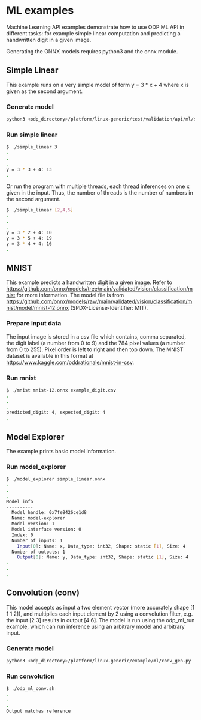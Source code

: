 # ML examples

Machine Learning API examples demonstrate how to use ODP ML API in different tasks:
for example simple linear computation and predicting a handwritten digit in
a given image.

Generating the ONNX models requires python3 and the onnx module.

## Simple Linear

This example runs on a very simple model of form y = 3 * x + 4 where x is given
as the second argument.

### Generate model

```bash
python3 <odp_directory>/platform/linux-generic/test/validation/api/ml/simple_linear_gen.py
```

### Run simple linear

```bash
$ ./simple_linear 3
.
.
.
y = 3 * 3 + 4: 13
.
```

Or run the program with multiple threads, each thread inferences on one x given in
the input. Thus, the number of threads is the number of numbers in the second argument.

```bash
$ ./simple_linear [2,4,5]
.
.
.
y = 3 * 2 + 4: 10
y = 3 * 5 + 4: 19
y = 3 * 4 + 4: 16
.
```

## MNIST

This example predicts a handwritten digit in a given image. Refer to
https://github.com/onnx/models/tree/main/validated/vision/classification/mnist
for more information. The model file is from
https://github.com/onnx/models/raw/main/validated/vision/classification/mnist/model/mnist-12.onnx
(SPDX-License-Identifier: MIT).

### Prepare input data

The input image is stored in a csv file which contains, comma separated, the
digit label (a number from 0 to 9) and the 784 pixel values (a number from 0 to
255). Pixel order is left to right and then top down. The MNIST dataset is
available in this format at https://www.kaggle.com/oddrationale/mnist-in-csv.

### Run mnist

```bash
$ ./mnist mnist-12.onnx example_digit.csv
.
.
.
predicted_digit: 4, expected_digit: 4
.
```

## Model Explorer

The example prints basic model information.

### Run model_explorer

```bash
$ ./model_explorer simple_linear.onnx
.
.
.
Model info
----------
  Model handle: 0x7fe8426ce1d8
  Name: model-explorer
  Model version: 1
  Model interface version: 0
  Index: 0
  Number of inputs: 1
    Input[0]: Name: x, Data_type: int32, Shape: static [1], Size: 4
  Number of outputs: 1
    Output[0]: Name: y, Data_type: int32, Shape: static [1], Size: 4
.
.
.
```

## Convolution (conv)

This model accepts as input a two element vector (more accurately shape
[1 1 1 2]), and multiplies each input element by 2 using a convolution filter,
e.g. the input [2 3] results in output [4 6]. The model is run using the
odp_ml_run example, which can run inference using an arbitrary model and
arbitrary input.

### Generate model

```bash
python3 <odp_directory>/platform/linux-generic/example/ml/conv_gen.py
```

### Run convolution

```bash
$ ./odp_ml_conv.sh
.
.
.
Output matches reference
```
